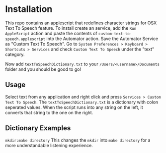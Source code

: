 # Installation #

This repo contains an applescript that redefines character strings for OSX Text To Speech feature. To install create an service, add the `Run AppleScript` action and paste the contents of `custom-text-to-speech.applescript` into the Automator action. Save the Automator Service as "Custom Text To Speech". Go to `System Preferences > Keyboard > Shortcuts > Services` and check `Custom Text To Speech` under the "text" category.

Now add `textToSpeechDictionary.txt` to your `/Users/<username>/Documents` folder and you should be good to go!

## Usage ##

Select text from any application and right click and press `Services > Custom Text To Speech`. The `textToSpeechDictionary.txt` is a dictionary with colon seperated values. When the script runs into any string on the left, it converts that string to the one on the right.
## Dictionary Examples ##
`mkdir:make directory`
This changes the `mkdir` into `make directory` for a more understandable listening experience.



 
